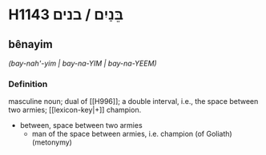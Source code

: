 # H1143 בֵּנַיִם / בנים

## bênayim

_(bay-nah'-yim | bay-na-YIM | bay-na-YEEM)_

### Definition

masculine noun; dual of [[H996]]; a double interval, i.e., the space between two armies; [[lexicon-key|+]] champion.

- between, space between two armies
    - man of the space between armies, i.e. champion (of Goliath) (metonymy)
